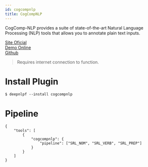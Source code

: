 ```yaml
---
id: cogcompnlp
title: CogCompNLP
---
```


CogComp-NLP provides a suite of state-of-the-art Natural Language Processing (NLP) tools that allows you to annotate plain text inputs.

[Site Oficial](https://cogcomp.seas.upenn.edu/) <br/>
[Demo Online](http://macniece.seas.upenn.edu:4004/) <br/>
[Github](https://github.com/CogComp) <br/>

> Requires internet connection to function.

# Install Plugin

    $ deepnlpf --install cogcompnlp

# Pipeline

```
{
    "tools": [
        {
            "cogcompnlp": {
                "pipeline": ["SRL_NOM", "SRL_VERB", "SRL_PREP"]
            }
        }
    ]
}
```